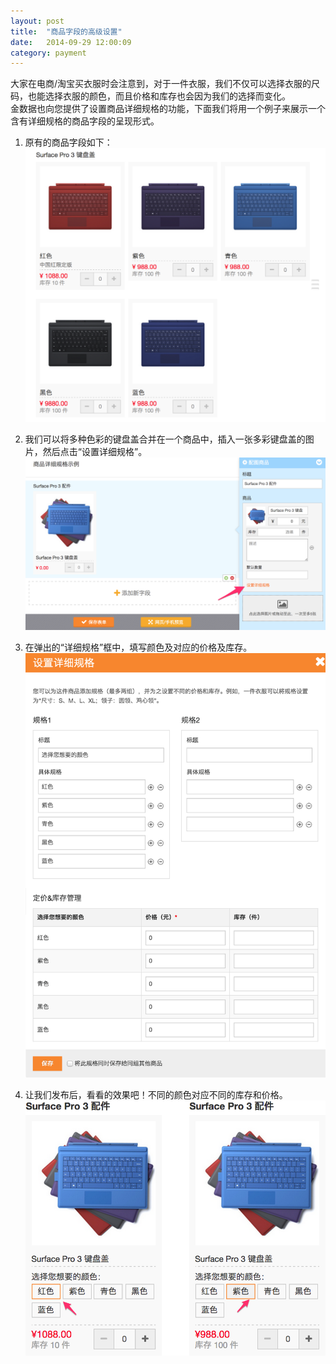 ```yaml
---
layout: post
title:  "商品字段的高级设置"
date:   2014-09-29 12:00:09
category: payment
---
```


大家在电商/淘宝买衣服时会注意到，对于一件衣服，我们不仅可以选择衣服的尺码，也能选择衣服的颜色，而且价格和库存也会因为我们的选择而变化。  
金数据也向您提供了设置商品详细规格的功能，下面我们将用一个例子来展示一个含有详细规格的商品字段的呈现形式。

1. 原有的商品字段如下：
	![](/images/goods-field-detail-1.png)

2. 我们可以将多种色彩的键盘盖合并在一个商品中，插入一张多彩键盘盖的图片，然后点击“设置详细规格”。
	![](/images/goods-field-detail-2.png)

3. 在弹出的“详细规格”框中，填写颜色及对应的价格及库存。
	![](/images/goods-field-detail-3.png)

4. 让我们发布后，看看的效果吧！不同的颜色对应不同的库存和价格。
	![](/images/goods-field-detail-4.png)
